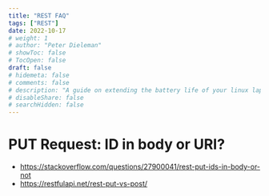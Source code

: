 ```yaml
---
title: "REST FAQ"
tags: ["REST"]
date: 2022-10-17
# weight: 1
# author: "Peter Dieleman"
# showToc: false
# TocOpen: false
draft: false
# hidemeta: false
# comments: false
# description: "A guide on extending the battery life of your linux laptop"
# disableShare: false
# searchHidden: false
---
```


# PUT Request: ID in body or URI?

- <https://stackoverflow.com/questions/27900041/rest-put-ids-in-body-or-not>
- <https://restfulapi.net/rest-put-vs-post/>
